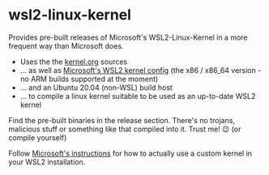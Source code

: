 # wsl2-linux-kernel
Provides pre-built releases of Microsoft's WSL2-Linux-Kernel in a more frequent way than Microsoft does.

* Uses the the [kernel.org](https://kernel.org/) sources
* ... as well as [Microsoft's WSL2 kernel config](https://github.com/microsoft/WSL2-Linux-Kernel/blob/linux-msft-wsl-5.10.y/Microsoft/config-wsl) (the x86 / x86_64 version - no ARM builds supported at the moment)
* ... and an Ubuntu 20.04 (non-WSL) build host
* ... to compile a linux kernel suitable to be used as an up-to-date WSL2 kernel

Find the pre-built binaries in the release section. There's no trojans, malicious stuff or something like that compiled into it. Trust me! :wink: (or compile yourself)

Follow [Microsoft's instructions](https://docs.microsoft.com/en-us/windows/wsl/wsl-config#configure-global-options-with-wslconfig) for how to actually use a custom kernel in your WSL2 installation.
